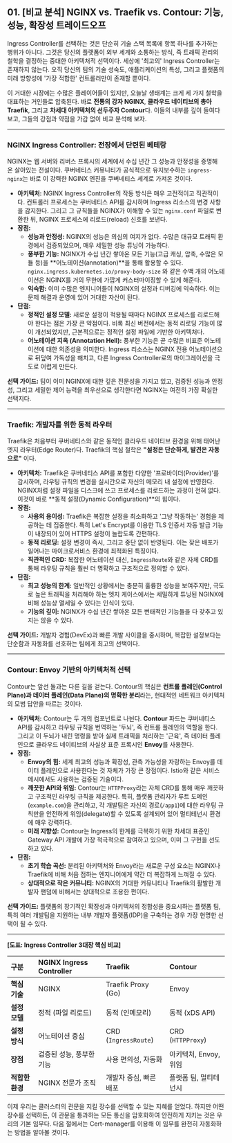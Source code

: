 ## 01. [비교 분석] NGINX vs. Traefik vs. Contour: 기능, 성능, 확장성 트레이드오프

Ingress Controller를 선택하는 것은 단순히 기술 스택 목록에 항목 하나를 추가하는 행위가 아니다. 그것은 당신의 플랫폼이 외부 세계와 소통하는 방식, 즉 트래픽 관리의 철학을 결정하는 중대한 아키텍처적 선택이다. 세상에 '최고의' Ingress Controller는 존재하지 않는다. 오직 당신의 팀의 기술 성숙도, 애플리케이션의 특성, 그리고 플랫폼의 미래 방향성에 '가장 적합한' 컨트롤러만이 존재할 뿐이다.

이 거대한 시장에는 수많은 플레이어들이 있지만, 오늘날 생태계는 크게 세 가지 철학을 대표하는 거인들로 압축된다. 바로 **전통의 강자 NGINX**, **클라우드 네이티브의 총아 Traefik**, 그리고 **차세대 아키텍처의 선두주자 Contour**다. 이들의 내부를 깊이 들여다보고, 그들의 강점과 약점을 가감 없이 비교 분석해 보자.

---

### NGINX Ingress Controller: 전장에서 단련된 베테랑

NGINX는 웹 서버와 리버스 프록시의 세계에서 수십 년간 그 성능과 안정성을 증명해 온 살아있는 전설이다. 쿠버네티스 커뮤니티가 공식적으로 유지보수하는 `ingress-nginx`는 바로 이 강력한 NGINX 엔진을 쿠버네티스 세계로 가져온 것이다.

* **아키텍처:** NGINX Ingress Controller의 작동 방식은 매우 고전적이고 직관적이다. 컨트롤러 프로세스는 쿠버네티스 API를 감시하며 Ingress 리소스의 변경 사항을 감지한다. 그리고 그 규칙들을 NGINX가 이해할 수 있는 `nginx.conf` 파일로 변환한 뒤, NGINX 프로세스에 리로드(reload) 신호를 보낸다.
* **장점:**
    * **성능과 안정성:** NGINX의 성능은 의심의 여지가 없다. 수많은 대규모 트래픽 환경에서 검증되었으며, 매우 세밀한 성능 튜닝이 가능하다.
    * **풍부한 기능:** NGINX가 수십 년간 쌓아온 모든 기능(고급 캐싱, 압축, 수많은 모듈 등)을 **어노테이션(annotation)**을 통해 활용할 수 있다. `nginx.ingress.kubernetes.io/proxy-body-size` 와 같은 수백 개의 어노테이션은 NGINX를 거의 무한에 가깝게 커스터마이징할 수 있게 해준다.
    * **익숙함:** 이미 수많은 엔지니어들이 NGINX의 설정과 디버깅에 익숙하다. 이는 문제 해결과 운영에 있어 거대한 자산이 된다.
* **단점:**
    * **정적인 설정 모델:** 새로운 설정이 적용될 때마다 NGINX 프로세스를 리로드해야 한다는 점은 가장 큰 약점이다. 비록 최신 버전에서는 동적 리로딩 기능이 많이 개선되었지만, 근본적으로는 정적인 설정 파일에 기반한 아키텍처다.
    * **어노테이션 지옥 (Annotation Hell):** 풍부한 기능은 곧 수많은 비표준 어노테이션에 대한 의존성을 의미한다. Ingress 리소스는 NGINX 전용 어노테이션으로 뒤덮여 가독성을 해치고, 다른 Ingress Controller로의 마이그레이션을 극도로 어렵게 만든다.

**선택 가이드:** 팀이 이미 NGINX에 대한 깊은 전문성을 가지고 있고, 검증된 성능과 안정성, 그리고 세밀한 제어 능력을 최우선으로 생각한다면 NGINX는 여전히 가장 확실한 선택지다.

---

### Traefik: 개발자를 위한 동적 라우터

Traefik은 처음부터 쿠버네티스와 같은 동적인 클라우드 네이티브 환경을 위해 태어난 엣지 라우터(Edge Router)다. Traefik의 핵심 철학은 **"설정은 단순하게, 발견은 자동으로"** 이다.

* **아키텍처:** Traefik은 쿠버네티스 API를 포함한 다양한 '프로바이더(Provider)'를 감시하며, 라우팅 규칙의 변경을 실시간으로 자신의 메모리 내 설정에 반영한다. NGINX처럼 설정 파일을 디스크에 쓰고 프로세스를 리로드하는 과정이 전혀 없다. 이것이 바로 **동적 설정(Dynamic Configuration)**의 힘이다.
* **장점:**
    * **사용의 용이성:** Traefik은 복잡한 설정을 최소화하고 '그냥 작동하는' 경험을 제공하는 데 집중한다. 특히 Let's Encrypt를 이용한 TLS 인증서 자동 발급 기능이 내장되어 있어 HTTPS 설정이 놀랍도록 간편하다.
    * **동적 리로딩:** 설정 변경이 즉시, 그리고 중단 없이 반영된다. 이는 잦은 배포가 일어나는 마이크로서비스 환경에 최적화된 특징이다.
    * **직관적인 CRD:** 복잡한 어노테이션 대신, `IngressRoute`와 같은 자체 CRD를 통해 라우팅 규칙을 훨씬 더 명확하고 구조적으로 정의할 수 있다.
* **단점:**
    * **최고 성능의 한계:** 일반적인 상황에서는 충분히 훌륭한 성능을 보여주지만, 극도로 높은 트래픽을 처리해야 하는 엣지 케이스에서는 세밀하게 튜닝된 NGINX에 비해 성능상 열세일 수 있다는 인식이 있다.
    * **기능의 깊이:** NGINX가 수십 년간 쌓아온 모든 변태적인 기능들을 다 갖추고 있지는 않을 수 있다.

**선택 가이드:** 개발자 경험(DevEx)과 빠른 개발 사이클을 중시하며, 복잡한 설정보다는 단순함과 자동화를 선호하는 팀에게 최고의 선택이다.

---

### Contour: Envoy 기반의 아키텍처적 선택

Contour는 앞선 둘과는 다른 길을 걷는다. Contour의 핵심은 **컨트롤 플레인(Control Plane)과 데이터 플레인(Data Plane)의 명확한 분리**라는, 현대적인 네트워크 아키텍처의 모범 답안을 따르는 것이다.

* **아키텍처:** Contour는 두 개의 컴포넌트로 나뉜다. **Contour** 파드는 쿠버네티스 API를 감시하고 라우팅 규칙을 번역하는 '두뇌', 즉 컨트롤 플레인의 역할을 한다. 그리고 이 두뇌가 내린 명령을 받아 실제 트래픽을 처리하는 '근육', 즉 데이터 플레인으로 클라우드 네이티브의 사실상 표준 프록시인 **Envoy**를 사용한다.
* **장점:**
    * **Envoy의 힘:** 세계 최고의 성능과 확장성, 관측 가능성을 자랑하는 Envoy를 데이터 플레인으로 사용한다는 것 자체가 가장 큰 장점이다. Istio와 같은 서비스 메시에서도 사용하는 검증된 기술이다.
    * **깨끗한 API와 위임:** Contour는 `HTTPProxy`라는 자체 CRD를 통해 매우 깨끗하고 구조적인 라우팅 규칙을 제공한다. 특히, 플랫폼 관리자가 루트 도메인(`example.com`)을 관리하고, 각 개발팀은 자신의 경로(`/app1`)에 대한 라우팅 규칙만을 안전하게 위임(delegate)할 수 있도록 설계되어 있어 멀티테넌시 환경에 매우 강력하다.
    * **미래 지향성:** Contour는 Ingress의 한계를 극복하기 위한 차세대 표준인 Gateway API 개발에 가장 적극적으로 참여하고 있으며, 이미 그 구현을 선도하고 있다.
* **단점:**
    * **초기 학습 곡선:** 분리된 아키텍처와 Envoy라는 새로운 구성 요소는 NGINX나 Traefik에 비해 처음 접하는 엔지니어에게 약간 더 복잡하게 느껴질 수 있다.
    * **상대적으로 작은 커뮤니티:** NGINX의 거대한 커뮤니티나 Traefik의 활발한 개발자 팬덤에 비해서는 상대적으로 조용한 편이다.

**선택 가이드:** 플랫폼의 장기적인 확장성과 아키텍처의 정합성을 중요시하는 플랫폼 팀, 특히 여러 개발팀을 지원하는 내부 개발자 플랫폼(IDP)을 구축하는 경우 가장 현명한 선택이 될 수 있다.

---

**[도표: Ingress Controller 3대장 핵심 비교]**

| 구분 | NGINX Ingress Controller | Traefik | Contour |
| :--- | :--- | :--- | :--- |
| **핵심 기술** | NGINX | Traefik Proxy (Go) | Envoy |
| **설정 모델** | 정적 (파일 리로드) | 동적 (인메모리) | 동적 (xDS API) |
| **설정 방식** | 어노테이션 중심 | CRD (`IngressRoute`) | CRD (`HTTPProxy`) |
| **장점** | 검증된 성능, 풍부한 기능 | 사용 편의성, 자동화 | 아키텍처, Envoy, 위임 |
| **적합한 환경** | NGINX 전문가 조직 | 개발자 중심, 빠른 배포 | 플랫폼 팀, 멀티테넌시 |

이제 우리는 클러스터의 관문을 지킬 장수를 선택할 수 있는 지혜를 얻었다. 하지만 어떤 장수를 선택하든, 이 관문을 통과하는 모든 통신을 암호화하여 안전하게 지키는 것은 우리의 기본 임무다. 다음 절에서는 Cert-manager를 이용해 이 임무를 완전히 자동화하는 방법을 알아볼 것이다.